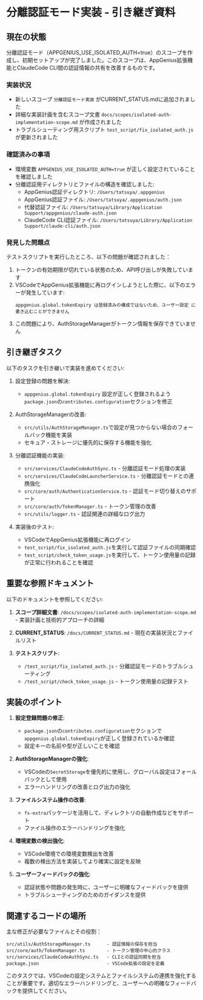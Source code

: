 # 分離認証モード実装 - 引き継ぎ資料

## 現在の状態

分離認証モード（APPGENIUS_USE_ISOLATED_AUTH=true）のスコープを作成し、初期セットアップが完了しました。このスコープは、AppGenius拡張機能とClaudeCode CLI間の認証情報の共有を改善するものです。

### 実装状況

- 新しいスコープ `分離認証モード実装` がCURRENT_STATUS.mdに追加されました
- 詳細な実装計画を含むスコープ文書 `docs/scopes/isolated-auth-implementation-scope.md` が作成されました
- トラブルシューティング用スクリプト `test_script/fix_isolated_auth.js` が更新されました

### 確認済みの事項

- 環境変数 `APPGENIUS_USE_ISOLATED_AUTH=true` が正しく設定されていることを確認しました
- 分離認証用ディレクトリとファイルの構造を確認しました:
  - AppGenius認証ディレクトリ: `/Users/tatsuya/.appgenius`
  - AppGenius認証ファイル: `/Users/tatsuya/.appgenius/auth.json`
  - 代替認証ファイル: `/Users/tatsuya/Library/Application Support/appgenius/claude-auth.json`
  - ClaudeCode CLI認証ファイル: `/Users/tatsuya/Library/Application Support/claude-cli/auth.json`

### 発見した問題点

テストスクリプトを実行したところ、以下の問題が確認されました：

1. トークンの有効期限が切れている状態のため、API呼び出しが失敗しています
2. VSCodeでAppGenius拡張機能に再ログインしようとした際に、以下のエラーが発生しています:
   ```
   appgenius.global.tokenExpiry は登録済みの構成ではないため、ユーザー設定 に書き込むことができません
   ```
3. この問題により、AuthStorageManagerがトークン情報を保存できていません

## 引き継ぎタスク

以下のタスクを引き継いで実装を進めてください:

1. 設定登録の問題を解決:
   - `appgenius.global.tokenExpiry` 設定が正しく登録されるよう`package.json`の`contributes.configuration`セクションを修正

2. AuthStorageManagerの改善:
   - `src/utils/AuthStorageManager.ts`で設定が見つからない場合のフォールバック機能を実装
   - セキュア・ストレージに優先的に保存する機能を強化

3. 分離認証機能の実装:
   - `src/services/ClaudeCodeAuthSync.ts` - 分離認証モード処理の実装
   - `src/services/ClaudeCodeLauncherService.ts` - 分離認証モードとの連携強化
   - `src/core/auth/AuthenticationService.ts` - 認証モード切り替えのサポート
   - `src/core/auth/TokenManager.ts` - トークン管理の改善
   - `src/utils/logger.ts` - 認証関連の詳細なログ出力

4. 実装後のテスト:
   - VSCodeでAppGenius拡張機能に再ログイン
   - `test_script/fix_isolated_auth.js`を実行して認証ファイルの同期確認
   - `test_script/check_token_usage.js`を実行して、トークン使用量の記録が正常に行われることを確認

## 重要な参照ドキュメント

以下のドキュメントを参照してください:

1. **スコープ詳細文書**: 
   `/docs/scopes/isolated-auth-implementation-scope.md` - 実装計画と技術的アプローチの詳細

2. **CURRENT_STATUS**:
   `/docs/CURRENT_STATUS.md` - 現在の実装状況とファイルリスト

3. **テストスクリプト**:
   - `/test_script/fix_isolated_auth.js` - 分離認証モードのトラブルシューティング
   - `/test_script/check_token_usage.js` - トークン使用量の記録テスト

## 実装のポイント

1. **設定登録問題の修正**:
   - `package.json`の`contributes.configuration`セクションで`appgenius.global.tokenExpiry`が正しく登録されているか確認
   - 設定キーの名前や型が正しいことを確認

2. **AuthStorageManagerの強化**:
   - VSCodeの`SecretStorage`を優先的に使用し、グローバル設定はフォールバックとして使用
   - エラーハンドリングの改善とログ出力の強化

3. **ファイルシステム操作の改善**:
   - `fs-extra`パッケージを活用して、ディレクトリの自動作成などをサポート
   - ファイル操作のエラーハンドリングを強化

4. **環境変数の検出強化**:
   - VSCode環境での環境変数検出を改善
   - 複数の検出方法を実装してより確実に設定を反映

5. **ユーザーフィードバックの強化**:
   - 認証状態や問題の発生時に、ユーザーに明確なフィードバックを提供
   - トラブルシューティングのためのガイダンスを提供

## 関連するコードの場所

主な修正が必要なファイルとその役割：

```
src/utils/AuthStorageManager.ts      - 認証情報の保存を担当
src/core/auth/TokenManager.ts        - トークン管理の中心的クラス
src/services/ClaudeCodeAuthSync.ts   - CLIとの認証同期を担当
package.json                         - VSCode拡張の設定を定義
```

このタスクでは、VSCodeの設定システムとファイルシステムの連携を強化することが重要です。適切なエラーハンドリングと、ユーザーへの明確なフィードバックを提供してください。